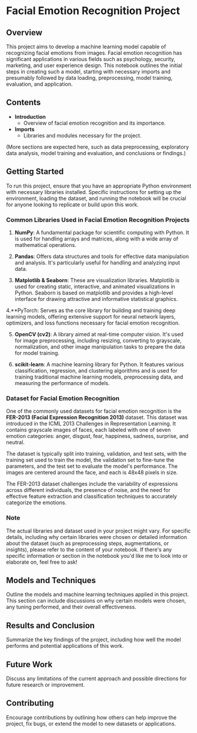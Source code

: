 # Facial Emotion Recognition Project

## Overview

This project aims to develop a machine learning model capable of recognizing facial emotions from images. Facial emotion recognition has significant applications in various fields such as psychology, security, marketing, and user experience design. This notebook outlines the initial steps in creating such a model, starting with necessary imports and presumably followed by data loading, preprocessing, model training, evaluation, and application.

## Contents

- **Introduction**
  - Overview of facial emotion recognition and its importance.
- **Imports**
  - Libraries and modules necessary for the project.

(More sections are expected here, such as data preprocessing, exploratory data analysis, model training and evaluation, and conclusions or findings.)

## Getting Started

To run this project, ensure that you have an appropriate Python environment with necessary libraries installed. Specific instructions for setting up the environment, loading the dataset, and running the notebook will be crucial for anyone looking to replicate or build upon this work.


### Common Libraries Used in Facial Emotion Recognition Projects

1. **NumPy**: A fundamental package for scientific computing with Python. It is used for handling arrays and matrices, along with a wide array of mathematical operations.

2. **Pandas**: Offers data structures and tools for effective data manipulation and analysis. It's particularly useful for handling and analyzing input data.

3. **Matplotlib & Seaborn**: These are visualization libraries. Matplotlib is used for creating static, interactive, and animated visualizations in Python. Seaborn is based on matplotlib and provides a high-level interface for drawing attractive and informative statistical graphics.

4.**PyTorch: Serves as the core library for building and training deep learning models, offering extensive support for neural network layers, optimizers, and loss functions necessary for facial emotion recognition.

5. **OpenCV (cv2)**: A library aimed at real-time computer vision. It's used for image preprocessing, including resizing, converting to grayscale, normalization, and other image manipulation tasks to prepare the data for model training.

6. **scikit-learn**: A machine learning library for Python. It features various classification, regression, and clustering algorithms and is used for training traditional machine learning models, preprocessing data, and measuring the performance of models.

### Dataset for Facial Emotion Recognition

One of the commonly used datasets for facial emotion recognition is the **FER-2013 (Facial Expression Recognition 2013)** dataset. This dataset was introduced in the ICML 2013 Challenges in Representation Learning. It contains grayscale images of faces, each labeled with one of seven emotion categories: anger, disgust, fear, happiness, sadness, surprise, and neutral.

The dataset is typically split into training, validation, and test sets, with the training set used to train the model, the validation set to fine-tune the parameters, and the test set to evaluate the model's performance. The images are centered around the face, and each is 48x48 pixels in size.

The FER-2013 dataset challenges include the variability of expressions across different individuals, the presence of noise, and the need for effective feature extraction and classification techniques to accurately categorize the emotions.

### Note

The actual libraries and dataset used in your project might vary. For specific details, including why certain libraries were chosen or detailed information about the dataset (such as preprocessing steps, augmentations, or insights), please refer to the content of your notebook. If there's any specific information or section in the notebook you'd like me to look into or elaborate on, feel free to ask!

## Models and Techniques

Outline the models and machine learning techniques applied in this project. This section can include discussions on why certain models were chosen, any tuning performed, and their overall effectiveness.

## Results and Conclusion

Summarize the key findings of the project, including how well the model performs and potential applications of this work.

## Future Work

Discuss any limitations of the current approach and possible directions for future research or improvement.

## Contributing

Encourage contributions by outlining how others can help improve the project, fix bugs, or extend the model to new datasets or applications.

